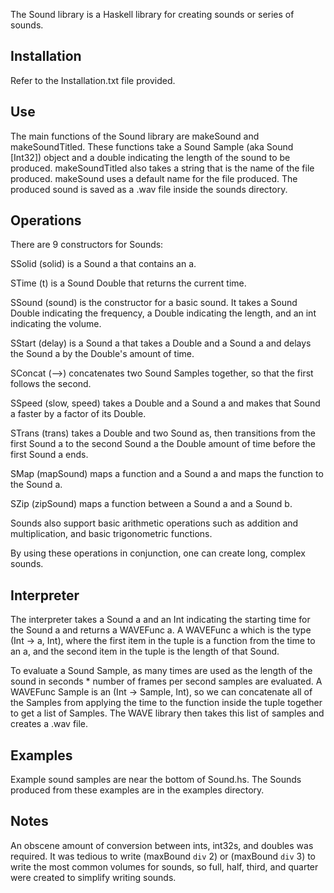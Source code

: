 The Sound library is a Haskell library for creating sounds or series of sounds.

## Installation
Refer to the Installation.txt file provided.

## Use
The main functions of the Sound library are makeSound and makeSoundTitled.
These functions take a Sound Sample (aka Sound [Int32]) object and a double
indicating the length of the sound to be produced. makeSoundTitled also takes a
string that is the name of the file produced. makeSound uses a default name for
the file produced. The produced sound is saved as a .wav file inside the sounds
directory.


## Operations

There are 9 constructors for Sounds:

SSolid (solid) is a Sound a that contains an a.

STime (t) is a Sound Double that returns the current time.

SSound (sound) is the constructor for a basic sound. It takes a Sound Double
indicating the frequency, a Double indicating the length, and an int indicating
the volume.

SStart (delay) is a Sound a that takes a Double and a Sound a and delays the Sound a
by the Double's amount of time.

SConcat (-->) concatenates two Sound Samples together, so that the first follows the
second.

SSpeed (slow, speed) takes a Double and a Sound a and makes that Sound a faster by a factor
of its Double.

STrans (trans) takes a Double and two Sound as, then transitions from the first Sound a
to the second Sound a the Double amount of time before the first Sound a ends.

SMap (mapSound) maps a function and a Sound a and maps the function to the Sound a.

SZip (zipSound) maps a function between a Sound a and a Sound b.

Sounds also support basic arithmetic operations such as addition and multiplication,
and basic trigonometric functions.

By using these operations in conjunction, one can create long, complex sounds.


## Interpreter

The interpreter takes a Sound a and an Int indicating the starting time for the
Sound a and returns a WAVEFunc a. A WAVEFunc a which is the type (Int -> a, Int),
where the first item in the tuple is a function from the time to an a, and the
second item in the tuple is the length of that Sound.

To evaluate a Sound Sample, as many times are used as the length of the sound in
seconds * number of frames per second samples are evaluated. A WAVEFunc Sample
is an (Int -> Sample, Int), so we can concatenate  all of the Samples from
applying the time to the function inside the tuple together to get a list of
Samples. The WAVE library then takes this list of samples and creates a .wav file.


## Examples

Example sound samples are near the bottom of Sound.hs. The Sounds produced from
these examples are in the examples directory.


## Notes

An obscene amount of conversion between ints, int32s, and doubles was required.
It was tedious to write (maxBound `div` 2) or (maxBound `div` 3) to write the most common volumes for sounds, so full, half, third, and quarter were created to simplify writing sounds.
